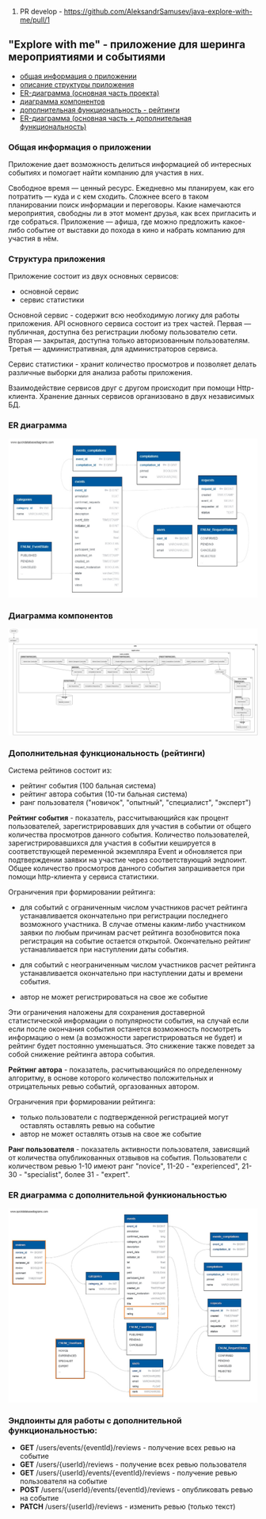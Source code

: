 1. PR develop - https://github.com/AleksandrSamusev/java-explore-with-me/pull/1

## "Explore with me" - приложение для шеринга мероприятиями и событиями

- [общая информация о приложении](#общая-информация-о-приложении)
- [описание структуры приложения](#структура-приложения)
- [ER-диаграмма (основная часть проекта)](#ER-диаграмма)
- [диаграмма компонентов](#диаграмма-компонентов)
- [дополнительная функциональность - рейтинги](#дополнительная-функциональность-(рейтинги))
- [ER-диаграмма (основная часть + дополнительная функциональность)](#ER-диаграмма-с-дополнительной-функиональностью)

### Общая информация о приложении

Приложение дает возможность делиться информацией об интересных событиях и помогает найти компанию для участия в них.

Свободное время — ценный ресурс. Ежедневно мы планируем, как его потратить — куда и с кем сходить. Сложнее всего в таком
планировании поиск информации и переговоры. Какие намечаются мероприятия, свободны ли в этот момент друзья, как всех
пригласить и где собраться. Приложение — афиша, где можно предложить какое-либо событие от выставки до похода в кино и
набрать компанию для участия в нём.

### Структура приложения

Приложение состоит из двух основных сервисов:

- основной сервис
- сервис статистики

Основной сервис - содержит всю необходимую логику для работы приложения. API основного сервиса состоит из трех частей.
Первая — публичная, доступна без регистрации любому пользователю сети. Вторая — закрытая, доступна только авторизованным
пользователям. Третья — административная, для администраторов сервиса.

Сервис статистики - хранит количество просмотров и позволяет делать различные выборки для анализа работы приложения.

Взаимодействие сервисов друг с другом происходит при помощи Http-клиента.
Хранение данных сервисов организовано в двух независимых БД.

### ER диаграмма

![ER-диаграмма](https://github.com/AleksandrSamusev/java-explore-with-me/blob/feature/mainapp/src/main/resources/img/er-diagramm(EWM).jpg?raw=true)

### Диаграмма компонентов

![диаграмма компонентов](https://github.com/AleksandrSamusev/java-explore-with-me/blob/feature/mainapp/src/main/resources/img/components_diagramm.png?raw=true)

### Дополнительная функциональность (рейтинги)

Система рейтинов состоит из:

- рейтинг события (100 бальная система)
- рейтинг автора события (10-ти бальная система)
- ранг пользователя ("новичок", "опытный", "специалист", "эксперт")

**Рейтинг события** - показатель, рассчитывающийся как процент пользователей, зарегистрировавших для участия в событии
от общего количества просмотров данного события.
Количество пользователей, зарегистрировавшихся для участия в событии кешируется в соответствующей переменной
экземпляра Event и обновляется при подтверждении заявки на участие через соответствующий эндпоинт.
Общее количество просмотров данного события запрашивается при помощи http-клиента у сервиса статистики.

Ограничения при формировании рейтинга:

- для событий с ограниченным числом участников расчет рейтинга устанавливается окончательно при регистрации
  последнего возможного участника. В случае отмены каким-либо участником заявки по любым причинам
  расчет рейтинга возобновится пока регистрация на событие остается открытой. Окончательно рейтинг
  устанавливается при наступлении даты события.

- для событий с неограниченным числом участников расчет рейтинга устанавливается окончательно при
  наступлении даты и времени события.
- автор не может регистрироваться на свое же событие

Эти ограничения наложены для сохранения доставерной статистической
информации о популярности события, на случай если если после окончания события останется возможность посмотреть
информацию о нем (а возможности зарегистрироваться не будет) и рейтинг будет постоянно уменьшаться. Это
снижение также поведет за собой снижение рейтинга автора события.

**Рейтинг автора** - показатель, расчитывающийся по определенному алгоритму, в основе которого количество
положительных и отрицательных ревью событий, оргазованных автором.

Ограничения при формировании рейтинга:

- только пользователи с подтвержденной регистрацией могут оставлять оставлять ревью на событие
- автор не может оставлять отзыв на свое же событие

**Ранг пользователя** - показатель активности пользователя, зависящий от количества опубликованных отзвывов
на события. Пользователи с количеством ревью 1-10 имеют ранг "novice", 11-20 - "experienced",
21-30 - "specialist", более 31 - "expert".

### ER диаграмма с дополнительной функиональностью

![ER-диаграмма-с-дополнительной-функиональностью](https://github.com/AleksandrSamusev/java-explore-with-me/blob/feature/mainapp/src/main/resources/img/er-diagramm(feature).jpg?raw=true)

### Эндпоинты для работы с дополнительной функциональностью:

- **GET**  /users/events/{eventId}/reviews - получение всех ревью на событие
- **GET**  /users/{userId}/reviews - получение всех ревью пользователя
- **GET**  /users/{userId}/events/{eventId}/reviews - получение ревью пользователя на событие
- **POST** /users/{userId}/events/{eventId}/reviews - опубликовать ревью на событие
- **PATCH** /users/{userId}/reviews - изменить ревью (только текст)